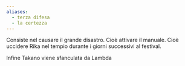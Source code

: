 ```yaml
---
aliases:
  - terza difesa
  - la certezza
---
```



Consiste nel causare il grande disastro.
Cioè attivare il manuale.
Cioè uccidere Rika nel tempio durante i giorni successivi al festival.


Infine Takano viene sfanculata da Lambda